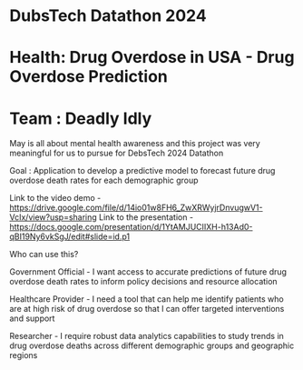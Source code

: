 # DubsTech Datathon 2024
# Health: Drug Overdose in USA - Drug Overdose Prediction
# Team : Deadly Idly

May is all about mental health awareness and this project was very meaningful for us to pursue for DebsTech 2024 Datathon 

Goal : Application to develop a predictive model to forecast future drug overdose death rates for each demographic group

Link to the video demo - https://drive.google.com/file/d/14io01w8FH6_ZwXRWyjrDnvugwV1-VcIx/view?usp=sharing
Link to the presentation - https://docs.google.com/presentation/d/1YtAMJUCIIXH-h13Ad0-qBI19Ny6vkSgJ/edit#slide=id.p1 

Who can use this?

Government Official -  I want access to accurate predictions of future drug overdose death rates to inform policy decisions and resource allocation

Healthcare Provider - I need a tool that can help me identify patients who are at high risk of drug overdose so that I can offer targeted interventions and support

Researcher - I require robust data analytics capabilities to study trends in drug overdose deaths across different demographic groups and geographic regions


